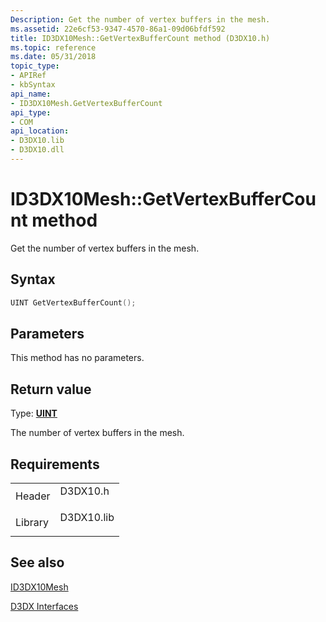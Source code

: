 ```yaml
---
Description: Get the number of vertex buffers in the mesh.
ms.assetid: 22e6cf53-9347-4570-86a1-09d06bfdf592
title: ID3DX10Mesh::GetVertexBufferCount method (D3DX10.h)
ms.topic: reference
ms.date: 05/31/2018
topic_type: 
- APIRef
- kbSyntax
api_name: 
- ID3DX10Mesh.GetVertexBufferCount
api_type: 
- COM
api_location: 
- D3DX10.lib
- D3DX10.dll
---
```


# ID3DX10Mesh::GetVertexBufferCount method

Get the number of vertex buffers in the mesh.

## Syntax


```C++
UINT GetVertexBufferCount();
```



## Parameters

This method has no parameters.

## Return value

Type: **[**UINT**](https://msdn.microsoft.com/library/Aa383751(v=VS.85).aspx)**

The number of vertex buffers in the mesh.

## Requirements



|                    |                                                                                       |
|--------------------|---------------------------------------------------------------------------------------|
| Header<br/>  | <dl> <dt>D3DX10.h</dt> </dl>   |
| Library<br/> | <dl> <dt>D3DX10.lib</dt> </dl> |



## See also

<dl> <dt>

[ID3DX10Mesh](id3dx10mesh.md)
</dt> <dt>

[D3DX Interfaces](d3d10-graphics-reference-d3dx10-interfaces.md)
</dt> </dl>

 

 





